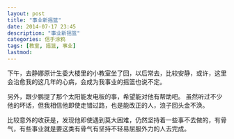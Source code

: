 ```yaml
---
layout: post
title: "事业新摇篮"
date: 2014-07-17 23:45
description: "事业新摇篮"
categories: 信手涂鸦
tags: [教室, 摇篮, 事业]
lastmod: 
--- 
```


下午，去静娜原计生委大楼里的小教室坐了回，以后常去，比较安静，或许，这里会治愈我的这几年的心病，会成为我事业的摇篮也说不定。

另外，跟少鹏提了那个太阳能发电板的事，希望能对他有帮助吧。
虽然听过不少他的坏话，但我相信他即使走错过路，也是能改正的人，浪子回头金不涣。

比较意外的收获是，发现他即使遇到莫大困难，仍然坚持着一些事不去做的，有骨气，有些事业就是要这类有骨气有坚持不轻易屈服外力的人去完成。
